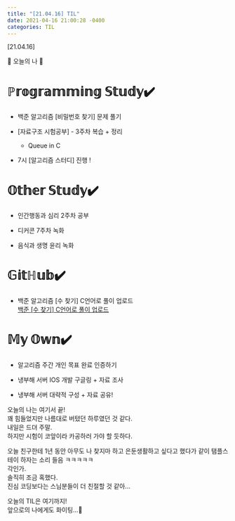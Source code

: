 ```yaml
---
title: "[21.04.16] TIL"
date: 2021-04-16 21:00:28 -0400
categories: TIL
---
```


[21.04.16]

🙌 오늘의 나 🙌

# ℙ𝕣𝕠𝕘𝕣𝕒𝕞𝕞𝕚𝕟𝕘 𝕊𝕥𝕦𝕕𝕪✔️

- 백준 알고리즘 [비밀번호 찾기] 문제 풀기

- [자료구조 시험공부] - 3주차 복습 + 정리
     * Queue in C
- 7시 [알고리즘 스터디] 진행 !

# 𝕆𝕥𝕙𝕖𝕣 𝕊𝕥𝕦𝕕𝕪✔️
- 인간행동과 심리 2주차 공부

- 디커콘 7주차 녹화

-  음식과 생명 윤리 녹화

# 𝔾𝕚𝕥ℍ𝕦𝕓✔️

- 백준 알고리즘 [수 찾기] C언어로 풀이 업로드   
  [백준 [수 찾기] C언어로 풀이 업로드](https://swiftie1230.github.io/%EC%95%8C%EA%B3%A0%EB%A6%AC%EC%A6%98%ED%99%9C%EC%9A%A9/%EC%95%8C%EA%B3%A0%EB%A6%AC%EC%A6%98%ED%99%9C%EC%9A%A9-HashTable-%EB%82%B4-%EB%AC%B8%EC%A0%9C2/) 

# 𝕄𝕪 𝕆𝕨𝕟✔️

- 알고리즘 주간 개인 목표 완료 인증하기

-  냉부해 서버 IOS 개발 구글링 + 자료 조사

- 냉부해 서버 대략적 구성 + 자료 공유!


오늘의 나는 여기서 끝!   
꽤 힘들었지만 나름대로 버텼던 하루였던 것 같다.    
내일은 드뎌 주말.    
하지만 시험이 코앞이라 카공하러 가야 할 듯하다.
   
오늘 친구한테 1년 동안 아무도 나 찾지마 하고 은둔생활하고 싶다고 했다가 같이 탬플스테이 하자는 소리 들음 ㅋㅋㅋㅋㅋ      
각인가.    
솔직히 조금 혹했다.   
진심 코딩보다는 스님분들이 더 친절할 것 같아...   

오늘의 TIL은 여기까지!    
앞으로의 나에게도 화이팅...🌸
